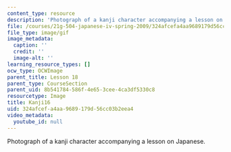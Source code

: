 ```yaml
---
content_type: resource
description: 'Photograph of a kanji character accompanying a lesson on Japanese. '
file: /courses/21g-504-japanese-iv-spring-2009/324afcefa4aa9689179d56cc03b2eea4_Kanji16.gif
file_type: image/gif
image_metadata:
  caption: ''
  credit: ''
  image-alt: ''
learning_resource_types: []
ocw_type: OCWImage
parent_title: Lesson 18
parent_type: CourseSection
parent_uid: 8b541784-586f-4e65-3cee-4ca3df5330c8
resourcetype: Image
title: Kanji16
uid: 324afcef-a4aa-9689-179d-56cc03b2eea4
video_metadata:
  youtube_id: null
---
```

Photograph of a kanji character accompanying a lesson on Japanese. 

